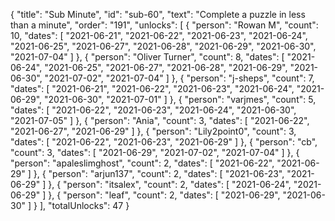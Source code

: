 {
  "title": "Sub Minute",
  "id": "sub-60",
  "text": "Complete a puzzle in less than a minute",
  "order": "191",
  "unlocks": [
    {
      "person": "Rowan M",
      "count": 10,
      "dates": [
        "2021-06-21",
        "2021-06-22",
        "2021-06-23",
        "2021-06-24",
        "2021-06-25",
        "2021-06-27",
        "2021-06-28",
        "2021-06-29",
        "2021-06-30",
        "2021-07-04"
      ]
    },
    {
      "person": "Oliver Turner",
      "count": 8,
      "dates": [
        "2021-06-24",
        "2021-06-25",
        "2021-06-27",
        "2021-06-28",
        "2021-06-29",
        "2021-06-30",
        "2021-07-02",
        "2021-07-04"
      ]
    },
    {
      "person": "j-sheps",
      "count": 7,
      "dates": [
        "2021-06-21",
        "2021-06-22",
        "2021-06-23",
        "2021-06-24",
        "2021-06-29",
        "2021-06-30",
        "2021-07-01"
      ]
    },
    {
      "person": "varjmes",
      "count": 5,
      "dates": [
        "2021-06-22",
        "2021-06-23",
        "2021-06-24",
        "2021-06-30",
        "2021-07-05"
      ]
    },
    {
      "person": "Ania",
      "count": 3,
      "dates": [
        "2021-06-22",
        "2021-06-27",
        "2021-06-29"
      ]
    },
    {
      "person": "Lily2point0",
      "count": 3,
      "dates": [
        "2021-06-22",
        "2021-06-23",
        "2021-06-29"
      ]
    },
    {
      "person": "cb",
      "count": 3,
      "dates": [
        "2021-06-29",
        "2021-07-02",
        "2021-07-04"
      ]
    },
    {
      "person": "apaleslimghost",
      "count": 2,
      "dates": [
        "2021-06-22",
        "2021-06-29"
      ]
    },
    {
      "person": "arjun137",
      "count": 2,
      "dates": [
        "2021-06-23",
        "2021-06-29"
      ]
    },
    {
      "person": "itsalex",
      "count": 2,
      "dates": [
        "2021-06-24",
        "2021-06-29"
      ]
    },
    {
      "person": "leaf",
      "count": 2,
      "dates": [
        "2021-06-29",
        "2021-06-30"
      ]
    }
  ],
  "totalUnlocks": 47
}